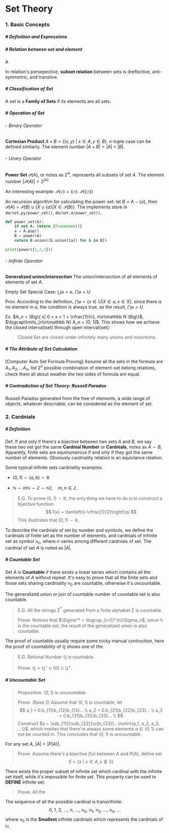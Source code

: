 $$
\newcommand{\o}{\overline}
$$

# Set Theory

### 1. Basic Concepts

##### # Definition and Expressions

##### # Relation between set and element

A 

In relation's persepective, **subset relation** between sets is dreflective, anti-symmetric, and transtive.



##### # Classification of Set

A set is a **Family of Sets** if its elements are all sets.

 

##### #  Operation of Set

###### - Binary Operator

**Cartesian Product** $A\times B = \{(x, y) \ | \ x \in A, y \in B\}$. $n$-tuple case can be defined simliarly. The element number $|A\times B| = |A|\times |B|$.



###### - Unary Operator

**Power Set** $\mathcal{P} (A)$, or notes as $2^A$, represents all subsets of set $A$. The element number $|\mathcal P(A)| = 2^{|A|}$

An interesting example: $\mathcal P(\varnothing) = {\{\varnothing\}}$. $\mathcal P(\{\varnothing\})$

An recursion algorithm for calculating the power set: let $B = A -\{a\}$, then $\mathcal P(A) = \mathcal P(B) \cup \{X\cup \{a\}| X \in \mathcal P(B)\}$. The implements store in `dm/set.py/power_set()`, `dm/set.m/power_set()`.

```python
def power_set(A):
    if not A: return {frozenset()}
    a = A.pop()
    B = power(A)
    return B.union([b.union([a]) for b in B])

print(power({1,2,3}))
```

###### - Inifinte Operator

**Generalized union/intersection** The union/intersection of all elements of elements of set $A$.

Empty Set Special Case: $\bigcup \varnothing = \varnothing$,  $\bigcap \varnothing = U$.

Prov. According to the definition, $\bigcap \varnothing = \{x \in U |X\in \varnothing, x \in X\}$, since there is no element in $\varnothing$, the condition is always true, as the result,  $\bigcap \varnothing = U$.

Ex. $A_n = \Big\{ x| 0 < x < 1 + \cfrac{1}{n}, n\in\mathbb N \Big\}$, $\bigcap\limits_{n\in\mathbb N} A_n = (0, 1]$. This shows how we achieve the closed interval(set) through open interval(set):

> Closed Set are closed under infinitely many unions and insections.



##### # The Attribute of Set Calculation

[Computer Auto Set Formula Proving] Assume all the sets in the formula are $A_1, A_2, ... A_n$, list $2^n$ possible combination of element-set belong relations, check them all about weather the two sides of formula are equal.



##### # Contradiction of Set Theory: **Russell Paradox**

Russell Paradox generated from the free of elements, a wide range of objects, whatever descriable, can be considered as the element of set.



### 2. Cardnials

##### # Definition

Def. If and only if there's a bijective between two sets $A$ and $B$, we say these two set got the same **Cardnial Number** or **Cardnials**, notes as $A\sim B$, Apparetly, finite sets are equinumerous if and only if they got the same number of elements. Obviously cardniality relation is an equivlance relation.

Some typical infinite sets cardniality examples:

- $(0, 1)\sim(a,b)\sim\mathbb{R}$

- $\mathbb{N}\sim m\mathbb{N}\sim\mathbb{Z}\sim n\mathbb{Z}, \quad m,n\in\mathbb{Z}$.

> E.G. To prove $(0, 1)\sim\mathbb{R}$, the only thing we have to do is to construct a bijective function
> $$
> f(x) = \tan\left(x-\cfrac{1}{2}\right)\pi
> $$
> This illustrates that $(0,1)\sim\mathbb{R}$.

To describe the cardnials of set by number and symbols, we define the cardnials of finite set as the number of elements, and cardnials of infinite set as symbol $\aleph_n$, where $n$ varies among different cardnials of set. The cardnial of set $A$ is noted as $|A|$.
##### # Countable Set

Set $A$ is **Countable** if there exists a linear series which contains all the elements of $A$ without repeat. It's easy to prove that all the finite sets and those sets sharing cardniality $\aleph_0$ are countable, otherwise it's uncountable.

The generalized union or join of countable number of countable set is also countable.

> E.G. All the strings $\Sigma^*$ generated from a finite alphabet $\Sigma$ is countable.
>
> Prove. Notices that $\Sigma^* = \bigcup_{i=0}^{n}\Sigma_n$, since $\mathbb{N}$ is the countable set, the result of the generalized union is also countable.

The proof of countable usually require some tricky manual contruction, here the proof of countability of $\mathbb{Q}$ shows one of the 

> E.G. Rational Number $\mathbb{Q}$ is countable.
>
> Prove. $\mathbb{Q} = \mathbb{Q}^- \cup \{0\} \cup \mathbb{Q}^+$. 

##### # Uncountable Set

> Proposition. $(0,1)$ is uncountable.
>
> Prove. (Base 2) Assume that $(0,1)$ is countable, let
> $$
> a_1 = 0.b_{11}b_{12}b_{13}... \\
> a_2 = 0.b_{21}b_{22}b_{23}... \\
> a_3 = 0.b_{31}b_{32}b_{33}... \\
> $$
> Construct $a = \o{b_{11}}\o{b_{22}}\o{b_{33}}...\notin\{a_1, a_2, a_3, ...\}$, which implies that there're always some elements $a\in(0,1)$ can not be counted in. This concludes that $(0,1)$ is uncountable.



For any set $A$, $|A| < |P(A)|$.

> Prove. Assume there's a bijective $f(x)$ between $A$ and $P(A)$, define set
> $$
> S = \{x\ |\ x\in A, x\notin S\}
> $$
> 

There exists the proper subset of infinite set which cardinal with the infinite set itself, while it's impossible for finite set. This property can be used to **DEFINE** infinite set.

> Prove. All the 





The sequence of all the possible cardinal is transinfinite:
$$
0,\ 1,\ 2,\ ...,\ n,\ ...,\ \aleph_0,\ \aleph_1,\ \aleph_2,\ ...,\ \aleph_n,\ ...
$$
where $\aleph_0$ is the **Smallest** infinite cardnials which represents the cardnials of $\mathbb{N}$.




